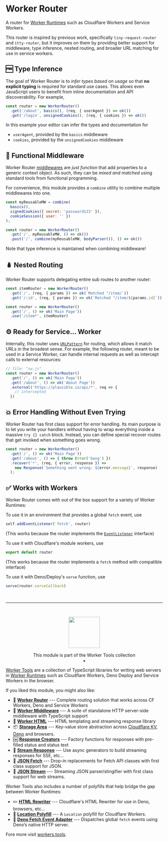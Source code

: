 # Worker Router
A router for [Worker Runtimes](https://workers.js.org) such as Cloudflare Workers and Service Workers.

This router is inspired by previous work, specifically `tiny-request-router` and `itty-router`, but it
improves on them by providing better support for middleware, type inference, nested routing, and broader URL matching for use in service workers.

## 🆓 Type Inference
The goal of Worker Router is to *infer types based on usage* so that **no explicit typing** is required for standard use cases.
This allows even JavaScript users to benefit from inline documentation and API discoverability. For example,

```js
const router = new WorkerRouter()
  .get('/about', basics(), (req, { userAgent }) => ok())
  .get('/login', unsignedCookies(), (req, { cookies }) => ok())
```

In this example your editor can infer the types and documentation for
  - `userAgent`, provided by the `basics` middleware 
  - `cookies`, provided by the `unsignedCookies` middleware 


## 🔋 Functional Middleware
Worker Router [middlewares](https://workers.tools/middleware) are *just function* that add properties to a generic context object. 
As such, they can be *mixed and matched* using standard tools from functional programming.

For convenience, this module provides a `combine` utility to combine multiple middlewares into one.

```js
const myReusableMW = combine(
  basics(), 
  signedCookies({ secret: 'password123' }), 
  cookieSession({ user: '' })
);

const router = new WorkerRouter()
  .get('/', myReusableMW, () => ok())
  .post('/', combine(myReusableMW, bodyParser()), () => ok())
```

Note that type inference is maintained when combining middleware!


## 🪆 Nested Routing
Worker Router supports delegating entire sub routes to another router:

```js
const itemRouter = new WorkerRouter()
  .get('/', (req, { params }) => ok(`Matched "/item/`))
  .get('/:id', (req, { params }) => ok(`Matched "/item/${params.id}`))

const router = new WorkerRouter()
  .get('/', () => ok('Main Page'))
  .use('/item*', itemRouter)
```


## ⚙️ Ready for Service... Worker
Internally, this router uses [`URLPattern`](https://web.dev/urlpattern/) for routing, which allows it match URLs in the broadest sense. 
For example, the following router, meant to be used in a Service Worker, can handle internal requests as well as intercept calls to external resources:

```js
// file: "sw.js"
const router = new WorkerRouter()
  .get('/', () => ok('Main Page'))
  .get('/about', () => ok('About Page'))
  .external('https://plausible.io/api/*', req => {
    // intercepted
  })
```

## 💥 Error Handling Without Even Trying
Worker Router has first class support for error handling. Its main purpose is to let you write your handlers without having to wrap everything inside a massive `try {} catch` block. Instead, you can define special recover routes that get invoked when something goes wrong. 

```js
const router = new WorkerRouter()
  .get('/', () => ok('Main Page'))
  .get('/about', () => { throw Error('bang') })
  .recover('*', (req, { error, response }) => 
    new Response(`Something went wrong: ${error.message}`, response)
  );
```

## ✅ Works with Workers
Worker Router comes with out of the box support for a variety of Worker Runtimes:

To use it in an environment that provides a global `fetch` event, use

```js
self.addEventListener('fetch', router)
```

(This works because the router implements the [`EventListener`](https://developer.mozilla.org/en-US/docs/Web/API/EventListener) interface)

To use it with Cloudflare's module workers, use

```js
export default router
```

(This works because the router implements a `fetch` method with compatible interface)

To use it with Deno/Deploy's `serve` function, use

```js
serve(router.serveCallback)
```

<!-- While Worker Router is influenced by earlier work, it is __not in the tradition__ of express, koa and other modify-in-place routers, save for aspects of its high level  API.
At it's core, Worker Router is a function of `(req: Request, ctx: Context) => Promise<Response>`. In this model, 
middleware is another function that *adds* properties to the context, which is fully tracked by the type system. Conversely, middleware that is not applied is also absent and not polluting the context object. -->

<br/>

--------

<br/>

<p align="center"><a href="https://workers.tools"><img src="https://workers.tools/assets/img/logo.svg" width="100" height="100" /></a>
<p align="center">This module is part of the Worker Tools collection<br/>⁕

[Worker Tools](https://workers.tools) are a collection of TypeScript libraries for writing web servers in [Worker Runtimes](https://workers.js.org) such as Cloudflare Workers, Deno Deploy and Service Workers in the browser. 

If you liked this module, you might also like:

- 🧭 [__Worker Router__][router] --- Complete routing solution that works across CF Workers, Deno and Service Workers
- 🔋 [__Worker Middleware__][middleware] --- A suite of standalone HTTP server-side middleware with TypeScript support
- 📄 [__Worker HTML__][html] --- HTML templating and streaming response library
- 📦 [__Storage Area__][kv-storage] --- Key-value store abstraction across [Cloudflare KV][cloudflare-kv-storage], [Deno][deno-kv-storage] and browsers.
- 🆗 [__Response Creators__][response-creators] --- Factory functions for responses with pre-filled status and status text
- 🎏 [__Stream Response__][stream-response] --- Use async generators to build streaming responses for SSE, etc...
- 🥏 [__JSON Fetch__][json-fetch] --- Drop-in replacements for Fetch API classes with first class support for JSON.
- 🦑 [__JSON Stream__][json-stream] --- Streaming JSON parser/stingifier with first class support for web streams.

Worker Tools also includes a number of polyfills that help bridge the gap between Worker Runtimes:
- ✏️ [__HTML Rewriter__][html-rewriter] --- Cloudflare's HTML Rewriter for use in Deno, browsers, etc...
- 📍 [__Location Polyfill__][location-polyfill] --- A `Location` polyfill for Cloudflare Workers.
- 🦕 [__Deno Fetch Event Adapter__][deno-fetch-event-adapter] --- Dispatches global `fetch` events using Deno’s native HTTP server.

[router]: https://workers.tools/router
[middleware]: https://workers.tools/middleware
[html]: https://workers.tools/html
[kv-storage]: https://workers.tools/kv-storage
[cloudflare-kv-storage]: https://workers.tools/cloudflare-kv-storage
[deno-kv-storage]: https://workers.tools/deno-kv-storage
[kv-storage-polyfill]: https://workers.tools/kv-storage-polyfill
[response-creators]: https://workers.tools/response-creators
[stream-response]: https://workers.tools/stream-response
[json-fetch]: https://workers.tools/json-fetch
[json-stream]: https://workers.tools/json-stream
[request-cookie-store]: https://workers.tools/request-cookie-store
[extendable-promise]: https://workers.tools/extendable-promise
[html-rewriter]: https://workers.tools/html-rewriter
[location-polyfill]: https://workers.tools/location-polyfill
[deno-fetch-event-adapter]: https://workers.tools/deno-fetch-event-adapter

Fore more visit [workers.tools](https://workers.tools).
